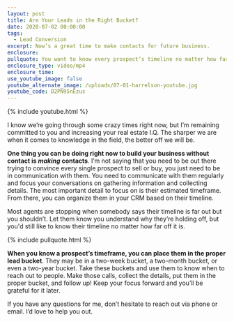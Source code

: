 ```yaml
---
layout: post
title: Are Your Leads in the Right Bucket?
date: 2020-07-02 00:00:00
tags:
  - Lead Conversion
excerpt: Now’s a great time to make contacts for future business.
enclosure:
pullquote: You want to know every prospect’s timeline no matter how far off it is.
enclosure_type: video/mp4
enclosure_time:
use_youtube_image: false
youtube_alternate_image: /uploads/07-01-harrelson-youtube.jpg
youtube_code: D2PN95nEzus
---
```


{% include youtube.html %}

I know we’re going through some crazy times right now, but I’m remaining committed to you and increasing your real estate I.Q. The sharper we are when it comes to knowledge in the field, the better off we will be.

**One thing you can be doing right now to build your business without contact is *making* contacts**. I’m not saying that you need to be out there trying to convince every single prospect to sell or buy, you just need to be in communication with them. You need to communicate with them regularly and focus your conversations on gathering information and collecting details. The most important detail to focus on is their estimated timeframe. From there, you can organize them in your CRM based on their timeline.

Most agents are stopping when somebody says their timeline is far out but you shouldn’t. Let them know you understand why they’re holding off, but you'd still like to know their timeline no matter how far off it is.

{% include pullquote.html %}

**When you know a prospect’s timeframe, you can place them in the proper lead bucket**. They may be in a two-week bucket, a two-month bucket, or even a two-year bucket. Take these buckets and use them to know when to reach out to people. Make those calls, collect the details, put them in the proper bucket, and follow up\! Keep your focus forward and you’ll be grateful for it later.

If you have any questions for me, don’t hesitate to reach out via phone or email. I’d love to help you out.